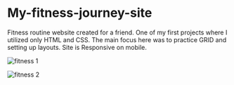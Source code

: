 # My-fitness-journey-site
Fitness routine website created for a friend. One of my first projects where I utilized only HTML and CSS. 
The main focus here was to practice GRID and setting up layouts. Site is Responsive on mobile.

![fitness 1](https://user-images.githubusercontent.com/97550201/208809325-a2ba45ed-1bb4-4c95-a770-f07f1c150e4d.png)

![fitness 2](https://user-images.githubusercontent.com/97550201/208809354-98f305bc-f45e-4877-9c96-fbfbcadaf4b8.png)

